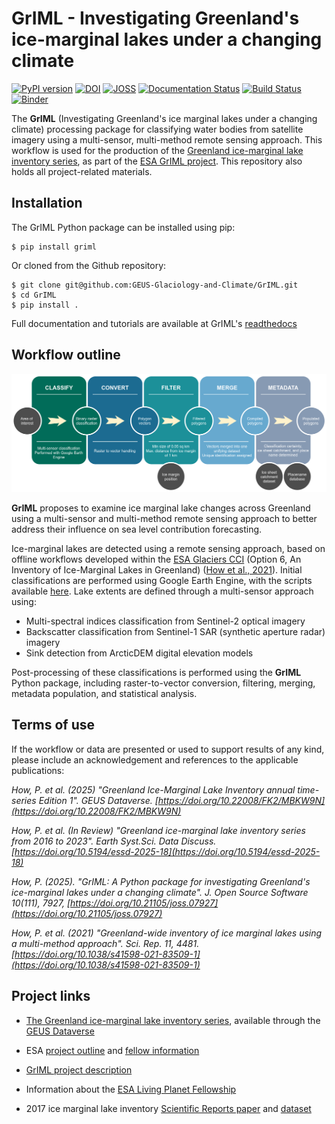 # GrIML - Investigating Greenland's ice-marginal lakes under a changing climate

[![PyPI version](https://badge.fury.io/py/griml.svg)](https://badge.fury.io/py/griml) [![DOI](https://zenodo.org/badge/444752900.svg)](https://zenodo.org/badge/latestdoi/444752900) [![JOSS](https://joss.theoj.org/papers/a2e10775df44b89f26b0ac9dbf8bc9e3/status.svg)](https://joss.theoj.org/papers/a2e10775df44b89f26b0ac9dbf8bc9e3) [![Documentation Status](https://readthedocs.org/projects/griml/badge/?version=latest)](https://griml.readthedocs.io/en/latest/?badge=latest) [![Build Status](https://img.shields.io/endpoint.svg?url=https%3A%2F%2Factions-badge.atrox.dev%2FPennyHow%2FGrIML%2Fbadge%3Fref%3Dmain&style=flat)](https://actions-badge.atrox.dev/PennyHow/GrIML/goto?ref=main) [![Binder](https://mybinder.org/badge_logo.svg)](https://mybinder.org/v2/gh/GEUS-Glaciology-and-Climate/GrIML/HEAD?urlpath=%2Fdoc%2Ftree%2Ftutorials%2Fdataset_tutorial.ipynb)

The **GrIML** (Investigating Greenland's ice marginal lakes under a changing climate) processing package for classifying water bodies from satellite imagery using a multi-sensor, multi-method remote sensing approach. This workflow is used for the production of the [Greenland ice-marginal lake inventory series](https://doi.org/10.22008/FK2/MBKW9N), as part of the [ESA GrIML project](https://eo4society.esa.int/projects/griml/). This repository also holds all project-related materials.


## Installation

The GrIML Python package can be installed using pip: 

```
$ pip install griml
```

Or cloned from the Github repository: 

```
$ git clone git@github.com:GEUS-Glaciology-and-Climate/GrIML.git
$ cd GrIML
$ pip install .
```

Full documentation and tutorials are available at GrIML's [readthedocs](https://griml.readthedocs.io)


## Workflow outline

<img src="https://github.com/GEUS-Glaciology-and-Climate/GrIML/blob/main/docs/figures/griml_workflow_with_gee.png?raw=true" alt="The GrIML workflow." width="1500" align="aligncenter" />

**GrIML** proposes to examine ice marginal lake changes across Greenland using a multi-sensor and multi-method remote sensing approach to better address their influence on sea level contribution forecasting.

Ice-marginal lakes are detected using a remote sensing approach, based on offline workflows developed within the [ESA Glaciers CCI](https://catalogue.ceda.ac.uk/uuid/7ea7540135f441369716ef867d217519") (Option 6, An Inventory of Ice-Marginal Lakes in Greenland) ([How et al., 2021](https://www.nature.com/articles/s41598-021-83509-1)). Initial classifications are performed using Google Earth Engine, with the scripts available [here](https://github.com/GEUS-Glaciology-and-Climate/GrIML/tree/main/gee_scripts). Lake extents are defined through a multi-sensor approach using:

- Multi-spectral indices classification from Sentinel-2 optical imagery
- Backscatter classification from Sentinel-1 SAR (synthetic aperture radar) imagery
- Sink detection from ArcticDEM digital elevation models 

Post-processing of these classifications is performed using the **GrIML** Python package, including raster-to-vector conversion, filtering, merging, metadata population, and statistical analysis.


## Terms of use

If the workflow or data are presented or used to support results of any kind, please include an acknowledgement and references to the applicable publications:

*How, P. et al. (2025) "Greenland Ice-Marginal Lake Inventory annual time-series Edition 1". GEUS Dataverse. [https://doi.org/10.22008/FK2/MBKW9N](https://doi.org/10.22008/FK2/MBKW9N)*

*How, P. et al. (In Review) "Greenland ice-marginal lake inventory series from 2016 to 2023". Earth Syst.Sci. Data Discuss. [https://doi.org/10.5194/essd-2025-18](https://doi.org/10.5194/essd-2025-18)*

*How, P. (2025). "GrIML: A Python package for investigating Greenland's ice-marginal lakes under a changing climate". J. Open Source Software 10(111), 7927, [https://doi.org/10.21105/joss.07927](https://doi.org/10.21105/joss.07927)*

*How, P. et al. (2021) "Greenland-wide inventory of ice marginal lakes using a multi-method approach". Sci. Rep. 11, 4481. [https://doi.org/10.1038/s41598-021-83509-1](https://doi.org/10.1038/s41598-021-83509-1)*


## Project links

- [The Greenland ice-marginal lake inventory series](https://doi.org/10.22008/FK2/MBKW9N), available through the [GEUS Dataverse](https://dataverse.geus.dk/)

- ESA [project outline](https://eo4society.esa.int/projects/griml/) and [fellow information](https://eo4society.esa.int/lpf/penelope-how/)

- [GrIML project description](https://pennyhow.github.io/blog/investigating-griml/)

- Information about the [ESA Living Planet Fellowship](https://eo4society.esa.int/communities/scientists/living-planet-fellowship/)

- 2017 ice marginal lake inventory [Scientific Reports paper](https://www.nature.com/articles/s41598-021-83509-1) and [dataset](https://catalogue.ceda.ac.uk/uuid/7ea7540135f441369716ef867d217519)
